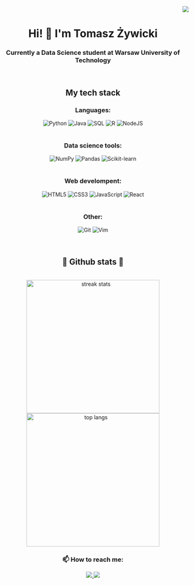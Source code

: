 <p align="right">
  <img src="https://visitor-badge.laobi.icu/badge?page_id=tomaszzywicki.tomaszzywicki" />
</p>

<h1 align="center">Hi! 👋 I'm Tomasz Żywicki</h1>


<h3 align="center">Currently a Data Science student at Warsaw University of Technology</h2>
<br>
    <div align="center">
        <h2 id="stack">My tech stack</h2>
        <h3>Languages:</h3>
        <div id="languages">
            <img src="https://img.shields.io/badge/Python-3776AB?style=for-the-badge&logo=python&logoColor=white" alt="Python">
            <img src="https://img.shields.io/badge/Java-007396?style=for-the-badge&logo=java&logoColor=white" alt="Java">
            <img src="https://img.shields.io/badge/SQL-4479A1?style=for-the-badge&logo=postgresql&logoColor=white" alt="SQL">
            <img src="https://img.shields.io/badge/R-276DC3?style=for-the-badge&logo=r&logoColor=white" alt="R">
            <img src="https://img.shields.io/badge/node.js-6DA55F?style=for-the-badge&logo=node.js&logoColor=white" alt="NodeJS">
        </div>
        <br>
        <h3>Data science tools:</h3>
        <div id="data-science">
            <img src="https://img.shields.io/badge/NumPy-013243?style=for-the-badge&logo=numpy&logoColor=white" alt="NumPy">
            <img src="https://img.shields.io/badge/Pandas-150458?style=for-the-badge&logo=pandas&logoColor=white" alt="Pandas">
            <img src="https://img.shields.io/badge/Scikit%20learn-F7931E?style=for-the-badge&logo=scikit-learn&logoColor=white" alt="Scikit-learn">
        </div>
        <br>
        <h3>Web develompent:</h3>
        <div id="web">
            <img src="https://img.shields.io/badge/HTML5-E34F26?style=for-the-badge&logo=html5&logoColor=white" alt="HTML5">
            <img src="https://img.shields.io/badge/CSS3-1572B6?style=for-the-badge&logo=css3&logoColor=white" alt="CSS3">
            <img src="https://img.shields.io/badge/JavaScript-F7DF1E?style=for-the-badge&logo=javascript&logoColor=black" alt="JavaScript">
            <img src="https://img.shields.io/badge/react-%2320232a.svg?style=for-the-badge&logo=react&logoColor=%2361DAFB" alt="React">
        </div>
        <br>
        <h3>Other:</h3>
        <div>
            <img src="https://img.shields.io/badge/Git-F05032?style=for-the-badge&logo=git&logoColor=white" alt="Git">
            <img src="https://img.shields.io/badge/Vim-019733?style=for-the-badge&logo=vim&logoColor=white" alt="Vim">
        </div>
        <br>
        <br>
        <h2 align="center">🎯 Github stats 🎯</h2>
        <br>
        <div align="center">
            <img width="350" src="https://github-readme-streak-stats.herokuapp.com/?user=tomaszzywicki&theme=react&border_radius=10" alt="streak stats"/>
            <br>
            <img width="350" src="https://github-readme-stats-swart-six-32.vercel.app/api/top-langs/?username=tomaszzywicki&hide=Jupyter%20Notebook&langs_count=8&layout=compact&theme=react&border_radius=10&size_weight=0.5&count_weight=0.5&exclude_repo=github-readme-stats" alt="top langs" />
        </div>
    </div>
    <div>
    <div align="center"> 
        <h3>📫 How to reach me:</h3>
        <a href="mailto:tomasz.zywicki03@gmail.com">
            <img src="https://img.shields.io/badge/Gmail-333333?style=for-the-badge&logo=gmail&logoColor=red" />
        </a>
        <a href="https://www.linkedin.com/in/tomasz-zywicki" target="_blank">
            <img src="https://img.shields.io/badge/LinkedIn-0077B5?style=for-the-badge&logo=linkedin&logoColor=white" target="_blank" />
        </a>
    </div>
    <br>
</div>
